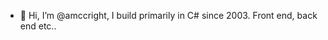 - 👋 Hi, I’m @amccright, I build primarily in C# since 2003. Front end, back end etc.. 
<!-- - 👀 I’m interested in ...
- 🌱 I’m currently learning ...
- 💞️ I’m looking to collaborate on ...
- 📫 How to reach me ...
-->
<!---
amccright/amccright is a ✨ special ✨ repository because its `README.md` (this file) appears on your GitHub profile.
You can click the Preview link to take a look at your changes.
--->
